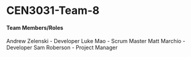# CEN3031-Team-8
#### Team Members/Roles
Andrew Zelenski - Developer
Luke Mao - Scrum Master
Matt Marchio - Developer
Sam Roberson - Project Manager
